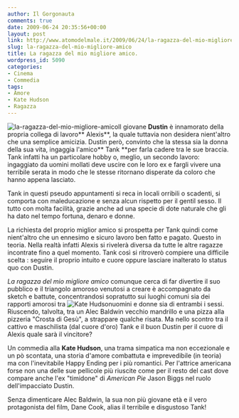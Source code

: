 ```yaml
---
author: Il Gorgonauta
comments: true
date: 2009-06-24 20:35:56+00:00
layout: post
link: http://www.atomodelmale.it/2009/06/24/la-ragazza-del-mio-migliore-amico/
slug: la-ragazza-del-mio-migliore-amico
title: La ragazza del mio migliore amico.
wordpress_id: 5090
categories:
- Cinema
- Commedia
tags:
- Amore
- Kate Hudson
- Ragazza
---
```


![la-ragazza-del-mio-migliore-amico](http://www.atomodelmale.it/wp-content/uploads/2009/06/la-ragazza-del-mio-migliore-amico-210x300.jpg)Il giovane **Dustin** è innamorato della propria collega di lavoro** Alexis**, la quale tuttavia non desidera nient'altro che una semplice amicizia. Dustin però, convinto che la stessa sia la donna della sua vita, ingaggia l'amico** Tank **per farla cadere tra le sue braccia. Tank infatti ha un particolare hobby o, meglio, un secondo lavoro:  ingaggiato da uomini mollati deve uscire con le loro ex e fargli vivere una terribile serata in modo che le stesse ritornano disperate da coloro che hanno appena lasciato.

Tank in questi pseudo appuntamenti si reca in locali orribili o scadenti, si comporta con maleducazione e senza alcun rispetto per il gentil sesso. Il tutto con molta facilità, grazie anche ad una specie di dote naturale che gli ha dato nel tempo fortuna, denaro e donne.

La richiesta del proprio miglior amico si prospetta per Tank quindi come nient'altro che un ennesimo e sicuro lavoro ben fatto e pagato. Questo in teoria. Nella realtà infatti Alexis si rivelerà diversa da tutte le altre ragazze incontrate fino a quel momento. Tank così si ritroverò compiere una difficile scelta : seguire il proprio intuito e cuore oppure lasciare inalterato lo status quo con Dustin.

<!-- more -->


_La ragazza del mio migliore amico_ comunque cerca di far divertire il suo pubblico e il triangolo amoroso venutosi a creare è accompagnato da sketch e battute, concentrandosi sopratutto sui luoghi comuni sia dei rapporti amorosi tra ![Kate Hudson](http://www.atomodelmale.it/wp-content/uploads/2009/06/Kate-Hudson-300x200.jpg)uomini e donne sia di entrambi i sessi. Riuscendo, talvolta, tra un Alec Baldwin vecchio mandrillo e una pizza alla pizzeria "Crosta di Gesù", a strappare qualche risata. Ma nello scontro tra il cattivo e maschilista (dal cuore d'oro) Tank e il buon Dustin per il cuore di Alexis quale sarà il vincitore?

Un commedia alla **Kate Hudson**, una trama simpatica ma non eccezionale e un pò scontata, una storia d'amore combattuta e imprevedibile (in teoria) ma con l'inevitabile Happy Ending per i più romantici. Per l'attrice americana forse non una delle sue pellicole più riuscite come per il resto del cast dove compare anche l'ex "timidone" di _American Pie_ Jason Biggs nel ruolo dell'impacciato Dustin.

Senza dimenticare Alec Baldwin, la sua non più giovane età e il vero protagonista del film, Dane Cook, alias il terribile e disgustoso Tank!
